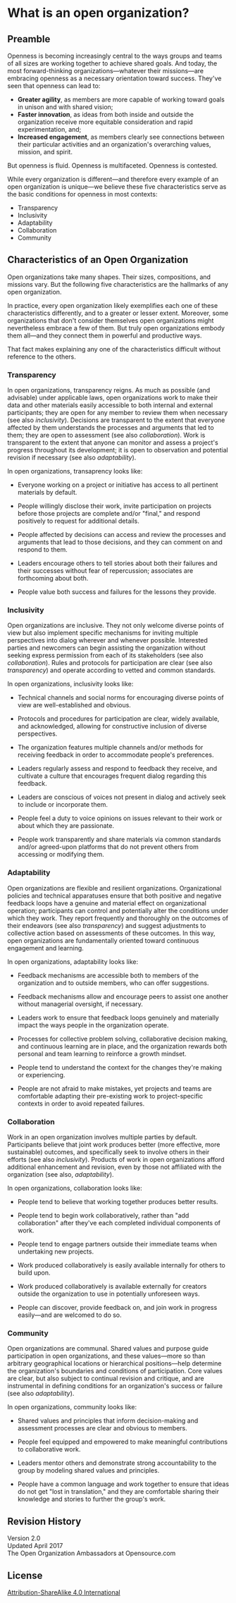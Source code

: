 # What is an open organization?

## Preamble

Openness is becoming increasingly central to the ways groups and teams of all sizes are working together to achieve shared goals. And today, the most forward-thinking organizations—whatever their missions—are embracing openness as a necessary orientation toward success. They've seen that openness can lead to:

* **Greater agility**, as members are more capable of working toward goals in unison and with shared vision;
* **Faster innovation**, as ideas from both inside and outside the organization receive more equitable consideration and rapid experimentation, and;
* **Increased engagement**, as members clearly see connections between their particular activities and an organization's overarching values, mission, and spirit.

But openness is fluid. Openness is multifaceted. Openness is contested.

While every organization is different—and therefore every example of an open organization is unique—we believe these five characteristics serve as the basic conditions for openness in most contexts:

* Transparency
* Inclusivity
* Adaptability
* Collaboration
* Community

## Characteristics of an Open Organization

Open organizations take many shapes. Their sizes, compositions, and missions vary. But the following five characteristics are the hallmarks of any open organization.

In practice, every open organization likely exemplifies each one of these characteristics differently, and to a greater or lesser extent. Moreover, some organizations that don't consider themselves open organizations might nevertheless embrace a few of them. But truly open organizations embody them all—and they connect them in powerful and productive ways.

That fact makes explaining any one of the characteristics difficult without reference to the others.

### Transparency

In open organizations, transparency reigns. As much as possible (and advisable) under applicable laws, open organizations work to make their data and other materials easily accessible to both internal and external participants; they are open for any member to review them when necessary (see also _inclusivity_). Decisions are transparent to the extent that everyone affected by them understands the processes and arguments that led to them; they are open to assessment (see also _collaboration_). Work is transparent to the extent that anyone can monitor and assess a project's progress throughout its development; it is open to observation and potential revision if necessary (see also _adaptability_).

In open organizations, transaprency looks like:

* Everyone working on a project or initiative has access to all pertinent materials by default.

* People willingly disclose their work, invite participation on projects before those projects are complete and/or "final," and respond positively to request for additional details.

* People affected by decisions can access and review the processes and arguments that lead to those decisions, and they can comment on and respond to them.

* Leaders encourage others to tell stories about both their failures and their successes without fear of repercussion; associates are forthcoming about both.

* People value both success and failures for the lessons they provide.

### Inclusivity

Open organizations are inclusive. They not only welcome diverse points of view but also implement specific mechanisms for inviting multiple perspectives into dialog wherever and whenever possible. Interested parties and newcomers can begin assisting the organization without seeking express permission from each of its stakeholders (see also _collaboration_). Rules and protocols for participation are clear (see also _transparency_) and operate according to vetted and common standards.

In open organizations, inclusivity looks like:

* Technical channels and social norms for encouraging diverse points of view are well-established and obvious.

* Protocols and procedures for participation are clear, widely available, and acknowledged, allowing for constructive inclusion of diverse perspectives.

* The organization features multiple channels and/or methods for receiving feedback in order to accommodate people's preferences.

* Leaders regularly assess and respond to feedback they receive, and cultivate a culture that encourages frequent dialog regarding this feedback.

* Leaders are conscious of voices not present in dialog and actively seek to include or incorporate them.

* People feel a duty to voice opinions on issues relevant to their work or about which they are passionate.

* People work transparently and share materials via common standards and/or agreed-upon platforms that do not prevent others from accessing or modifying them.

### Adaptability

Open organizations are flexible and resilient organizations. Organizational policies and technical apparatuses ensure that both positive and negative feedback loops have a genuine and material effect on organizational operation; participants can control and potentially alter the conditions under which they work. They report frequently and thoroughly on the outcomes of their endeavors (see also _transparency_) and suggest adjustments to collective action based on assessments of these outcomes. In this way, open organizations are fundamentally oriented toward continuous engagement and learning.

In open organizations, adaptability looks like:

* Feedback mechanisms are accessible both to members of the organization and to outside members, who can offer suggestions.

* Feedback mechanisms allow and encourage peers to assist one another without managerial oversight, if necessary.

* Leaders work to ensure that feedback loops genuinely and materially impact the ways people in the organization operate.

* Processes for collective problem solving, collaborative decision making, and continuous learning are in place, and the organization rewards both personal and team learning to reinforce a growth mindset.

* People tend to understand the context for the changes they're making or experiencing.

* People are not afraid to make mistakes, yet projects and teams are comfortable adapting their pre-existing work to project-specific contexts in order to avoid repeated failures.

### Collaboration

Work in an open organization involves multiple parties by default. Participants believe that joint work produces better (more effective, more sustainable) outcomes, and specifically seek to involve others in their efforts (see also _inclusivity_). Products of work in open organizations afford additional enhancement and revision, even by those not affiliated with the organization (see also, _adaptability_).

In open organizations, collaboration looks like:


* People tend to believe that working together produces better results.

* People tend to begin work collaboratively, rather than "add collaboration" after they've each completed individual components of work.

* People tend to engage partners outside their immediate teams when undertaking new projects.

* Work produced collaboratively is easily available internally for others to build upon.

* Work produced collaboratively is available externally for creators outside the organization to use in potentially unforeseen ways.

* People can discover, provide feedback on, and join work in progress easily—and are welcomed to do so.

### Community

Open organizations are communal. Shared values and purpose guide participation in open organizations, and these values—more so than arbitrary geographical locations or hierarchical positions—help determine the organization's boundaries and conditions of participation. Core values are clear, but also subject to continual revision and critique, and are instrumental in defining conditions for an organization's success or failure (see also _adaptability_).

In open organizations, community looks like:

* Shared values and principles that inform decision-making and assessment processes are clear and obvious to members.

* People feel equipped and empowered to make meaningful contributions to collaborative work.

* Leaders mentor others and demonstrate strong accountability to the group by modeling shared values and principles.

* People have a common language and work together to ensure that ideas do not get "lost in translation," and they are comfortable sharing their knowledge and stories to further the group's work.

## Revision History

Version 2.0  
Updated April 2017  
The Open Organization Ambassadors at Opensource.com

## License

[Attribution-ShareAlike 4.0 International](https://creativecommons.org/licenses/by-sa/4.0/)
